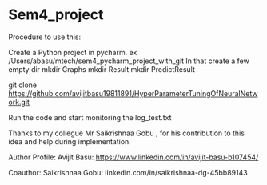 # Sem4_project

Procedure to use this:

Create a Python project in pycharm.
ex /Users/abasu/mtech/sem4_pycharm_project_with_git
   In that create a few empty dir
   mkdir Graphs
   mkdir Result
   mkdir PredictResult 
   
   git clone https://github.com/avijitbasu19811891/HyperParameterTuningOfNeuralNetwork.git

  Run the code and start monitoring the log_test.txt

Thanks to my collegue Mr Saikrishnaa Gobu , for his contribution to this idea and help during implementation.

Author Profile:
Avijit Basu: https://www.linkedin.com/in/avijit-basu-b107454/

Coauthor:
Saikrishnaa Gobu: linkedin.com/in/saikrishnaa-dg-45bb89143
